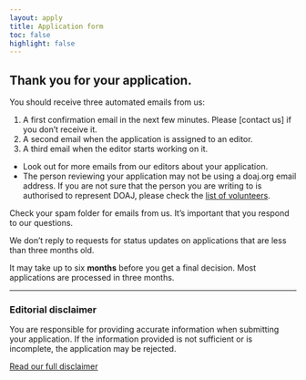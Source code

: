 ```yaml
---
layout: apply
title: Application form
toc: false
highlight: false
---
```


## Thank you for your application.

You should receive three automated emails from us:
1. A first confirmation email in the next few minutes. Please [contact us] if you don’t receive it.
2. A second email when the application is assigned to an editor.
3. A third email when the editor starts working on it.
  - Look out for more emails from our editors about your application.
  - The person reviewing your application may not be using a doaj.org email address. If you are not sure that the person you are writing to is authorised to represent DOAJ, please check the [list of volunteers](../../about/volunteers/).

Check your spam folder for emails from us. It’s important that you respond to our questions.

We don’t reply to requests for status updates on applications that are less than three months old.

It may take up to six **months** before you get a final decision. Most applications are processed in three months.

---

### Editorial disclaimer

You are responsible for providing accurate information when submitting your application. If the information provided is not sufficient or is incomplete, the application may be rejected.

[Read our full disclaimer](../guide/#editorial-disclaimer)
